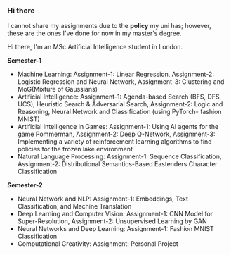 ### Hi there

I cannot share my assignments due to the **policy** my uni has; however, these are the ones I've done for now in my master's degree.

Hi there, I'm an MSc Artificial Intelligence student in London.

**Semester-1**
- Machine Learning: Assignment-1: Linear Regression, Assignment-2: Logistic Regression and Neural
Network, Assignment-3: Clustering and MoG(Mixture of Gaussians)
- Artificial Intelligence: Assignment-1: Agenda-based Search (BFS, DFS, UCS), Heuristic Search &
Adversarial Search, Assignment-2: Logic and Reasoning, Neural Network and Classification (using
PyTorch- fashion MNIST)
- Artificial Intelligence in Games: Assignment-1: Using AI agents for the game Pommerman,
Assignment-2: Deep Q-Network, Assignment-3: Implementing a variety of reinforcement learning
algorithms to find policies for the frozen lake environment
- Natural Language Processing: Assignment-1: Sequence Classification, Assignment-2: Distributional
Semantics-Based Eastenders Character Classification

**Semester-2**
- Neural Network and NLP: Assignment-1: Embeddings, Text Classification, and Machine Translation
- Deep Learning and Computer Vision: Assignment-1: CNN Model for Super-Resolution, Assignment-2:
Unsupervised Learning by GAN
- Neural Networks and Deep Learning: Assignment-1: Fashion MNIST Classification
- Computational Creativity: Assignment: Personal Project
